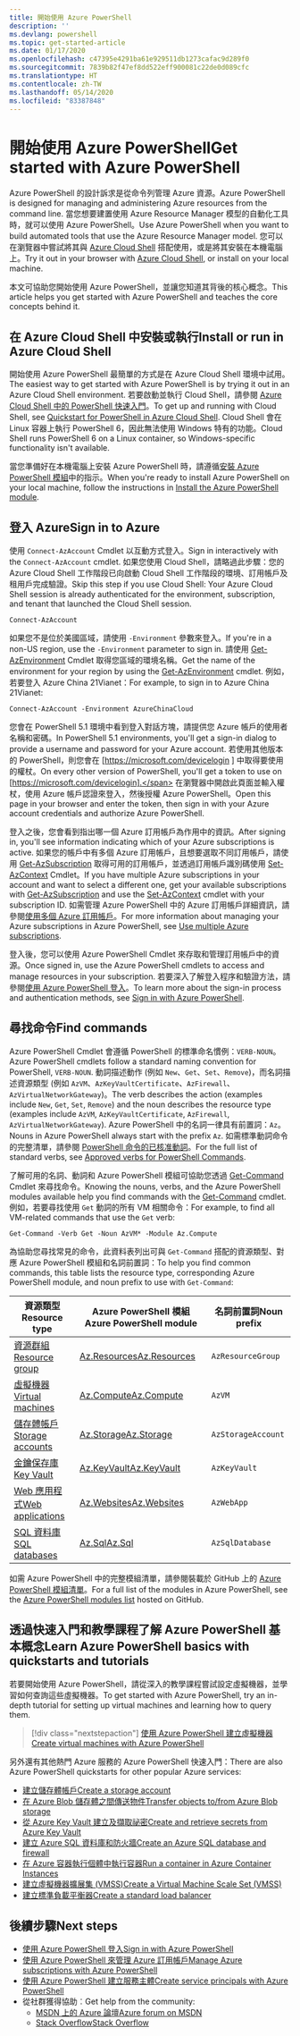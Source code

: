 ```yaml
---
title: 開始使用 Azure PowerShell
description: ''
ms.devlang: powershell
ms.topic: get-started-article
ms.date: 01/17/2020
ms.openlocfilehash: c47395e4291ba61e929511db1273cafac9d289f0
ms.sourcegitcommit: 7839b82f47ef8dd522eff900081c22de0d089cfc
ms.translationtype: HT
ms.contentlocale: zh-TW
ms.lasthandoff: 05/14/2020
ms.locfileid: "83387848"
---
```

# <a name="get-started-with-azure-powershell"></a><span data-ttu-id="b60be-102">開始使用 Azure PowerShell</span><span class="sxs-lookup"><span data-stu-id="b60be-102">Get started with Azure PowerShell</span></span>

<span data-ttu-id="b60be-103">Azure PowerShell 的設計訴求是從命令列管理 Azure 資源。</span><span class="sxs-lookup"><span data-stu-id="b60be-103">Azure PowerShell is designed for managing and administering Azure resources from the command line.</span></span> <span data-ttu-id="b60be-104">當您想要建置使用 Azure Resource Manager 模型的自動化工具時，就可以使用 Azure PowerShell。</span><span class="sxs-lookup"><span data-stu-id="b60be-104">Use Azure PowerShell when you want to build automated tools that use the Azure Resource Manager model.</span></span>
<span data-ttu-id="b60be-105">您可以在瀏覽器中嘗試將其與 [Azure Cloud Shell](/azure/cloud-shell/overview) 搭配使用，或是將其安裝在本機電腦上。</span><span class="sxs-lookup"><span data-stu-id="b60be-105">Try it out in your browser with [Azure Cloud Shell](/azure/cloud-shell/overview), or install on your local machine.</span></span>

<span data-ttu-id="b60be-106">本文可協助您開始使用 Azure PowerShell，並讓您知道其背後的核心概念。</span><span class="sxs-lookup"><span data-stu-id="b60be-106">This article helps you get started with Azure PowerShell and teaches the core concepts behind it.</span></span>

## <a name="install-or-run-in-azure-cloud-shell"></a><span data-ttu-id="b60be-107">在 Azure Cloud Shell 中安裝或執行</span><span class="sxs-lookup"><span data-stu-id="b60be-107">Install or run in Azure Cloud Shell</span></span>

<span data-ttu-id="b60be-108">開始使用 Azure PowerShell 最簡單的方式是在 Azure Cloud Shell 環境中試用。</span><span class="sxs-lookup"><span data-stu-id="b60be-108">The easiest way to get started with Azure PowerShell is by trying it out in an Azure Cloud Shell environment.</span></span>
<span data-ttu-id="b60be-109">若要啟動並執行 Cloud Shell，請參閱 [Azure Cloud Shell 中的 PowerShell 快速入門](/azure/cloud-shell/quickstart-powershell)。</span><span class="sxs-lookup"><span data-stu-id="b60be-109">To get up and running with Cloud Shell, see [Quickstart for PowerShell in Azure Cloud Shell](/azure/cloud-shell/quickstart-powershell).</span></span>
<span data-ttu-id="b60be-110">Cloud Shell 會在 Linux 容器上執行 PowerShell 6，因此無法使用 Windows 特有的功能。</span><span class="sxs-lookup"><span data-stu-id="b60be-110">Cloud Shell runs PowerShell 6 on a Linux container, so Windows-specific functionality isn't available.</span></span>

<span data-ttu-id="b60be-111">當您準備好在本機電腦上安裝 Azure PowerShell 時，請遵循[安裝 Azure PowerShell 模組](install-az-ps.md)中的指示。</span><span class="sxs-lookup"><span data-stu-id="b60be-111">When you're ready to install Azure PowerShell on your local machine, follow the instructions in [Install the Azure PowerShell module](install-az-ps.md).</span></span>

## <a name="sign-in-to-azure"></a><span data-ttu-id="b60be-112">登入 Azure</span><span class="sxs-lookup"><span data-stu-id="b60be-112">Sign in to Azure</span></span>

<span data-ttu-id="b60be-113">使用 `Connect-AzAccount` Cmdlet 以互動方式登入。</span><span class="sxs-lookup"><span data-stu-id="b60be-113">Sign in interactively with the `Connect-AzAccount` cmdlet.</span></span> <span data-ttu-id="b60be-114">如果您使用 Cloud Shell，請略過此步驟：您的 Azure Cloud Shell 工作階段已向啟動 Cloud Shell 工作階段的環境、訂用帳戶及租用戶完成驗證。</span><span class="sxs-lookup"><span data-stu-id="b60be-114">Skip this step if you use Cloud Shell: Your Azure Cloud Shell session is already authenticated for the environment, subscription, and tenant that launched the Cloud Shell session.</span></span>

```azurepowershell-interactive
Connect-AzAccount
```

<span data-ttu-id="b60be-115">如果您不是位於美國區域，請使用 `-Environment` 參數來登入。</span><span class="sxs-lookup"><span data-stu-id="b60be-115">If you're in a non-US region, use the `-Environment` parameter to sign in.</span></span> <span data-ttu-id="b60be-116">請使用 [Get-AzEnvironment](/powershell/module/Az.Accounts/Get-AzEnvironment) Cmdlet 取得您區域的環境名稱。</span><span class="sxs-lookup"><span data-stu-id="b60be-116">Get the name of the environment for your region by using the [Get-AzEnvironment](/powershell/module/Az.Accounts/Get-AzEnvironment) cmdlet.</span></span> <span data-ttu-id="b60be-117">例如，若要登入 Azure China 21Vianet：</span><span class="sxs-lookup"><span data-stu-id="b60be-117">For example, to sign in to Azure China 21Vianet:</span></span>

```azurepowershell-interactive
Connect-AzAccount -Environment AzureChinaCloud
```

<span data-ttu-id="b60be-118">您會在 PowerShell 5.1 環境中看到登入對話方塊，請提供您 Azure 帳戶的使用者名稱和密碼。</span><span class="sxs-lookup"><span data-stu-id="b60be-118">In PowerShell 5.1 environments, you'll get a sign-in dialog to provide a username and password for your Azure account.</span></span> <span data-ttu-id="b60be-119">若使用其他版本的 PowerShell，則您會在 [https://microsoft.com/devicelogin ] 中取得要使用的權杖。</span><span class="sxs-lookup"><span data-stu-id="b60be-119">On every other version of PowerShell, you'll get a token to use on [https://microsoft.com/devicelogin].</span></span>
<span data-ttu-id="b60be-120">在瀏覽器中開啟此頁面並輸入權杖，使用 Azure 帳戶認證來登入，然後授權 Azure PowerShell。</span><span class="sxs-lookup"><span data-stu-id="b60be-120">Open this page in your browser and enter the token, then sign in with your Azure account credentials and authorize Azure PowerShell.</span></span>

<span data-ttu-id="b60be-121">登入之後，您會看到指出哪一個 Azure 訂用帳戶為作用中的資訊。</span><span class="sxs-lookup"><span data-stu-id="b60be-121">After signing in, you'll see information indicating which of your Azure subscriptions is active.</span></span> <span data-ttu-id="b60be-122">如果您的帳戶中有多個 Azure 訂用帳戶，且想要選取不同訂用帳戶，請使用 [Get-AzSubscription](/powershell/module/az.accounts/get-azsubscription) 取得可用的訂用帳戶，並透過訂用帳戶識別碼使用 [Set-AzContext](/powershell/module/az.accounts/set-azcontext) Cmdlet。</span><span class="sxs-lookup"><span data-stu-id="b60be-122">If you have multiple Azure subscriptions in your account and want to select a different one, get your available subscriptions with [Get-AzSubscription](/powershell/module/az.accounts/get-azsubscription) and use the [Set-AzContext](/powershell/module/az.accounts/set-azcontext) cmdlet with your subscription ID.</span></span>
<span data-ttu-id="b60be-123">如需管理 Azure PowerShell 中的 Azure 訂用帳戶詳細資訊，請參閱[使用多個 Azure 訂用帳戶](manage-subscriptions-azureps.md)。</span><span class="sxs-lookup"><span data-stu-id="b60be-123">For more information about managing your Azure subscriptions in Azure PowerShell, see [Use multiple Azure subscriptions](manage-subscriptions-azureps.md).</span></span>

<span data-ttu-id="b60be-124">登入後，您可以使用 Azure PowerShell Cmdlet 來存取和管理訂用帳戶中的資源。</span><span class="sxs-lookup"><span data-stu-id="b60be-124">Once signed in, use the Azure PowerShell cmdlets to access and manage resources in your subscription.</span></span> <span data-ttu-id="b60be-125">若要深入了解登入程序和驗證方法，請參閱[使用 Azure PowerShell 登入](authenticate-azureps.md)。</span><span class="sxs-lookup"><span data-stu-id="b60be-125">To learn more about the sign-in process and authentication methods, see [Sign in with Azure PowerShell](authenticate-azureps.md).</span></span>

## <a name="find-commands"></a><span data-ttu-id="b60be-126">尋找命令</span><span class="sxs-lookup"><span data-stu-id="b60be-126">Find commands</span></span>

<span data-ttu-id="b60be-127">Azure PowerShell Cmdlet 會遵循 PowerShell 的標準命名慣例：`VERB-NOUN`。</span><span class="sxs-lookup"><span data-stu-id="b60be-127">Azure PowerShell cmdlets follow a standard naming convention for PowerShell, `VERB-NOUN`.</span></span> <span data-ttu-id="b60be-128">動詞描述動作 (例如 `New`、`Get`、`Set`、`Remove`)，而名詞描述資源類型 (例如 `AzVM`、`AzKeyVaultCertificate`、`AzFirewall`、`AzVirtualNetworkGateway`)。</span><span class="sxs-lookup"><span data-stu-id="b60be-128">The verb describes the action (examples include `New`, `Get`, `Set`, `Remove`) and the noun describes the resource type (examples include `AzVM`, `AzKeyVaultCertificate`, `AzFirewall`, `AzVirtualNetworkGateway`).</span></span> <span data-ttu-id="b60be-129">Azure PowerShell 中的名詞一律具有前置詞：`Az`。</span><span class="sxs-lookup"><span data-stu-id="b60be-129">Nouns in Azure PowerShell always start with the prefix `Az`.</span></span> <span data-ttu-id="b60be-130">如需標準動詞命令的完整清單，請參閱 [PowerShell 命令的已核准動詞](/powershell/scripting/developer/cmdlet/approved-verbs-for-windows-powershell-commands)。</span><span class="sxs-lookup"><span data-stu-id="b60be-130">For the full list of standard verbs, see [Approved verbs for PowerShell Commands](/powershell/scripting/developer/cmdlet/approved-verbs-for-windows-powershell-commands).</span></span>

<span data-ttu-id="b60be-131">了解可用的名詞、動詞和 Azure PowerShell 模組可協助您透過 [Get-Command](/powershell/module/microsoft.powershell.core/get-command) Cmdlet 來尋找命令。</span><span class="sxs-lookup"><span data-stu-id="b60be-131">Knowing the nouns, verbs, and the Azure PowerShell modules available help you find commands with the [Get-Command](/powershell/module/microsoft.powershell.core/get-command) cmdlet.</span></span> <span data-ttu-id="b60be-132">例如，若要尋找使用 `Get` 動詞的所有 VM 相關命令：</span><span class="sxs-lookup"><span data-stu-id="b60be-132">For example, to find all VM-related commands that use the `Get` verb:</span></span>

```powershell-interactive
Get-Command -Verb Get -Noun AzVM* -Module Az.Compute
```

<span data-ttu-id="b60be-133">為協助您尋找常見的命令，此資料表列出可與 `Get-Command` 搭配的資源類型、對應 Azure PowerShell 模組和名詞前置詞：</span><span class="sxs-lookup"><span data-stu-id="b60be-133">To help you find common commands, this table lists the resource type, corresponding Azure PowerShell module, and noun prefix to use with `Get-Command`:</span></span>

| <span data-ttu-id="b60be-134">資源類型</span><span class="sxs-lookup"><span data-stu-id="b60be-134">Resource type</span></span> | <span data-ttu-id="b60be-135">Azure PowerShell 模組</span><span class="sxs-lookup"><span data-stu-id="b60be-135">Azure PowerShell module</span></span> | <span data-ttu-id="b60be-136">名詞前置詞</span><span class="sxs-lookup"><span data-stu-id="b60be-136">Noun prefix</span></span> |
|---------------|-------------------------|----------------|
| [<span data-ttu-id="b60be-137">資源群組</span><span class="sxs-lookup"><span data-stu-id="b60be-137">Resource group</span></span>](/azure/azure-resource-manager/resource-group-overview) | [<span data-ttu-id="b60be-138">Az.Resources</span><span class="sxs-lookup"><span data-stu-id="b60be-138">Az.Resources</span></span>](/powershell/module/az.resources#resources) | `AzResourceGroup` |
| [<span data-ttu-id="b60be-139">虛擬機器</span><span class="sxs-lookup"><span data-stu-id="b60be-139">Virtual machines</span></span>](/azure/virtual-machines) | [<span data-ttu-id="b60be-140">Az.Compute</span><span class="sxs-lookup"><span data-stu-id="b60be-140">Az.Compute</span></span>](/powershell/module/az.compute#virtual_machines) | `AzVM` |
| [<span data-ttu-id="b60be-141">儲存體帳戶</span><span class="sxs-lookup"><span data-stu-id="b60be-141">Storage accounts</span></span>](/azure/storage/common/storage-introduction) | [<span data-ttu-id="b60be-142">Az.Storage</span><span class="sxs-lookup"><span data-stu-id="b60be-142">Az.Storage</span></span>](/powershell/module/az.storage/) | `AzStorageAccount` |
| [<span data-ttu-id="b60be-143">金鑰保存庫</span><span class="sxs-lookup"><span data-stu-id="b60be-143">Key Vault</span></span>](/azure/key-vault/key-vault-whatis) | [<span data-ttu-id="b60be-144">Az.KeyVault</span><span class="sxs-lookup"><span data-stu-id="b60be-144">Az.KeyVault</span></span>](/powershell/module/az.keyvault) | `AzKeyVault` |
| [<span data-ttu-id="b60be-145">Web 應用程式</span><span class="sxs-lookup"><span data-stu-id="b60be-145">Web applications</span></span>](/azure/app-service) | [<span data-ttu-id="b60be-146">Az.Websites</span><span class="sxs-lookup"><span data-stu-id="b60be-146">Az.Websites</span></span>](/powershell/module/az.websites) | `AzWebApp` |
| [<span data-ttu-id="b60be-147">SQL 資料庫</span><span class="sxs-lookup"><span data-stu-id="b60be-147">SQL databases</span></span>](/azure/sql-database) | [<span data-ttu-id="b60be-148">Az.Sql</span><span class="sxs-lookup"><span data-stu-id="b60be-148">Az.Sql</span></span>](/powershell/module/az.sql) | `AzSqlDatabase` |

<span data-ttu-id="b60be-149">如需 Azure PowerShell 中的完整模組清單，請參閱裝載於 GitHub 上的 [Azure PowerShell 模組清單](https://github.com/Azure/azure-powershell/blob/master/documentation/azure-powershell-modules.md)。</span><span class="sxs-lookup"><span data-stu-id="b60be-149">For a full list of the modules in Azure PowerShell, see the [Azure PowerShell modules list](https://github.com/Azure/azure-powershell/blob/master/documentation/azure-powershell-modules.md) hosted on GitHub.</span></span>

## <a name="learn-azure-powershell-basics-with-quickstarts-and-tutorials"></a><span data-ttu-id="b60be-150">透過快速入門和教學課程了解 Azure PowerShell 基本概念</span><span class="sxs-lookup"><span data-stu-id="b60be-150">Learn Azure PowerShell basics with quickstarts and tutorials</span></span>

<span data-ttu-id="b60be-151">若要開始使用 Azure PowerShell，請從深入的教學課程嘗試設定虛擬機器，並學習如何查詢這些虛擬機器。</span><span class="sxs-lookup"><span data-stu-id="b60be-151">To get started with Azure PowerShell, try an in-depth tutorial for setting up virtual machines and learning how to query them.</span></span>

> [!div class="nextstepaction"]
> [<span data-ttu-id="b60be-152">使用 Azure PowerShell 建立虛擬機器</span><span class="sxs-lookup"><span data-stu-id="b60be-152">Create virtual machines with Azure PowerShell</span></span>](azureps-vm-tutorial.yml)

<span data-ttu-id="b60be-153">另外還有其他熱門 Azure 服務的 Azure PowerShell 快速入門：</span><span class="sxs-lookup"><span data-stu-id="b60be-153">There are also Azure PowerShell quickstarts for other popular Azure services:</span></span>

* [<span data-ttu-id="b60be-154">建立儲存體帳戶</span><span class="sxs-lookup"><span data-stu-id="b60be-154">Create a storage account</span></span>](/azure/storage/common/storage-quickstart-create-account?tabs=azure-powershell)
* [<span data-ttu-id="b60be-155"> 在 Azure Blob 儲存體之間傳送物件</span><span class="sxs-lookup"><span data-stu-id="b60be-155">Transfer objects to/from Azure Blob storage</span></span>](/azure/storage/blobs/storage-quickstart-blobs-powershell)
* [<span data-ttu-id="b60be-156">從 Azure Key Vault 建立及擷取祕密</span><span class="sxs-lookup"><span data-stu-id="b60be-156">Create and retrieve secrets from Azure Key Vault</span></span>](/azure/key-vault/quick-create-powershell)
* [<span data-ttu-id="b60be-157">建立 Azure SQL 資料庫和防火牆</span><span class="sxs-lookup"><span data-stu-id="b60be-157">Create an Azure SQL database and firewall</span></span>](/azure/sql-database/scripts/sql-database-create-and-configure-database-powershell)
* [<span data-ttu-id="b60be-158">在 Azure 容器執行個體中執行容器</span><span class="sxs-lookup"><span data-stu-id="b60be-158">Run a container in Azure Container Instances</span></span>](/azure/container-instances/container-instances-quickstart-powershell)
* [<span data-ttu-id="b60be-159">建立虛擬機器擴展集 (VMSS)</span><span class="sxs-lookup"><span data-stu-id="b60be-159">Create a Virtual Machine Scale Set (VMSS)</span></span>](/azure/virtual-machine-scale-sets/quick-create-powershell)
* [<span data-ttu-id="b60be-160">建立標準負載平衡器</span><span class="sxs-lookup"><span data-stu-id="b60be-160">Create a standard load balancer</span></span>](/azure/load-balancer/quickstart-create-standard-load-balancer-powershell)

## <a name="next-steps"></a><span data-ttu-id="b60be-161">後續步驟</span><span class="sxs-lookup"><span data-stu-id="b60be-161">Next steps</span></span>

* [<span data-ttu-id="b60be-162">使用 Azure PowerShell 登入</span><span class="sxs-lookup"><span data-stu-id="b60be-162">Sign in with Azure PowerShell</span></span>](authenticate-azureps.md)
* [<span data-ttu-id="b60be-163">使用 Azure PowerShell 來管理 Azure 訂用帳戶</span><span class="sxs-lookup"><span data-stu-id="b60be-163">Manage Azure subscriptions with Azure PowerShell</span></span>](manage-subscriptions-azureps.md)
* [<span data-ttu-id="b60be-164">使用 Azure PowerShell 建立服務主體</span><span class="sxs-lookup"><span data-stu-id="b60be-164">Create service principals with Azure PowerShell</span></span>](create-azure-service-principal-azureps.md)
* <span data-ttu-id="b60be-165">從社群獲得協助︰</span><span class="sxs-lookup"><span data-stu-id="b60be-165">Get help from the community:</span></span>
  * [<span data-ttu-id="b60be-166">MSDN 上的 Azure 論壇</span><span class="sxs-lookup"><span data-stu-id="b60be-166">Azure forum on MSDN</span></span>](https://go.microsoft.com/fwlink/p/?LinkId=320212)
  * [<span data-ttu-id="b60be-167">Stack Overflow</span><span class="sxs-lookup"><span data-stu-id="b60be-167">Stack Overflow</span></span>](https://go.microsoft.com/fwlink/?LinkId=320213)
